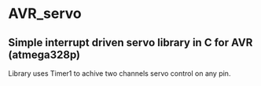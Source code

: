 # AVR_servo
## Simple interrupt driven servo library in C for AVR (atmega328p)
Library uses Timer1 to achive two channels servo control on any pin.
